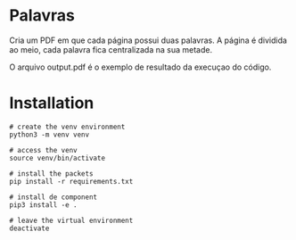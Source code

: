 # Palavras

Cria um PDF em que cada página possui duas palavras. A página é dividida ao meio, cada palavra fica centralizada na sua metade.

O arquivo output.pdf é o exemplo de resultado da execuçao do código.

# Installation

```shell
# create the venv environment
python3 -m venv venv

# access the venv
source venv/bin/activate

# install the packets
pip install -r requirements.txt

# install de component
pip3 install -e .

# leave the virtual environment
deactivate
```
